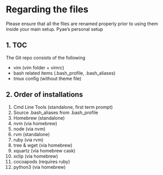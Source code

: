 # Regarding the files
Please ensure that all the files are renamed properly prior to using them inside your main setup.
Pyae’s personal setup

## 1. TOC
The Git repo consists of the following
* vim (vim folder + vimrc)
* bash related items (.bash_profile, .bash_aliases)
* tmux config (without theme file)

## 2. Order of installations
1. Cmd Line Tools (standalone, first term prompt)
2. Source .bash_aliases from .bash_profile
3. Homebrew (standalone)
4. nvm (via homebrew)
5. node (via nvm)
6. rvm (standalone)
7. ruby (via rvm)
8. tree & wget (via homebrew)
9. xquartz (via homebrew cask)
10. xclip (via homebrew)
11. cocoapods (requires ruby)
12. python3 (via homebrew)
